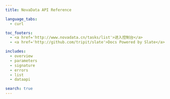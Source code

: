 ```yaml
---
title: NovaData API Reference

language_tabs:
  - curl

toc_footers:
  - <a href='http://www.novadata.cn/tasks/list'>进入控制台</a>
  - <a href='http://github.com/tripit/slate'>Docs Powered by Slate</a>

includes:
  - overview
  - parameters
  - signature
  - errors
  - list
  - dataapi

search: true
---
```


